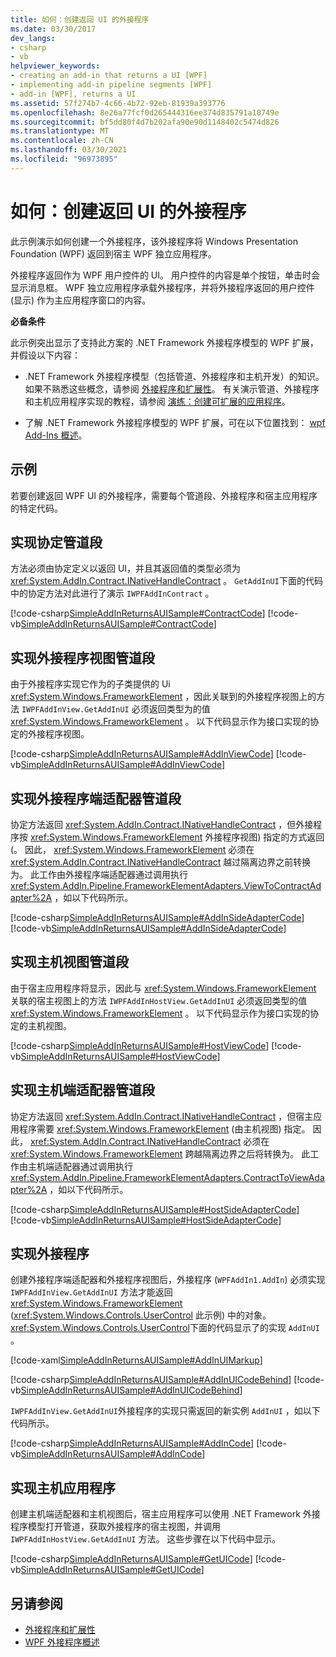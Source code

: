 ```yaml
---
title: 如何：创建返回 UI 的外接程序
ms.date: 03/30/2017
dev_langs:
- csharp
- vb
helpviewer_keywords:
- creating an add-in that returns a UI [WPF]
- implementing add-in pipeline segments [WPF]
- add-in [WPF], returns a UI
ms.assetid: 57f274b7-4c66-4b72-92eb-81939a393776
ms.openlocfilehash: 8e26a77fcf0d265444316ee374d835791a10749e
ms.sourcegitcommit: bf5dd80f4d7b202afa90e90d1148402c5474d826
ms.translationtype: MT
ms.contentlocale: zh-CN
ms.lasthandoff: 03/30/2021
ms.locfileid: "96973895"
---
```

# <a name="how-to-create-an-add-in-that-returns-a-ui"></a>如何：创建返回 UI 的外接程序

此示例演示如何创建一个外接程序，该外接程序将 Windows Presentation Foundation (WPF) 返回到宿主 WPF 独立应用程序。  
  
 外接程序返回作为 WPF 用户控件的 UI。 用户控件的内容是单个按钮，单击时会显示消息框。 WPF 独立应用程序承载外接程序，并将外接程序返回的用户控件 (显示) 作为主应用程序窗口的内容。  
  
 **必备条件**  
  
 此示例突出显示了支持此方案的 .NET Framework 外接程序模型的 WPF 扩展，并假设以下内容：  
  
- .NET Framework 外接程序模型（包括管道、外接程序和主机开发）的知识。 如果不熟悉这些概念，请参阅 [外接程序和扩展性](/previous-versions/dotnet/netframework-4.0/bb384200(v%3dvs.100))。 有关演示管道、外接程序和主机应用程序实现的教程，请参阅 [演练：创建可扩展的应用程序](/previous-versions/dotnet/netframework-4.0/bb788290(v%3dvs.100))。  
  
- 了解 .NET Framework 外接程序模型的 WPF 扩展，可在以下位置找到： [wpf Add-Ins 概述](wpf-add-ins-overview.md)。  
  
## <a name="example"></a>示例  

 若要创建返回 WPF UI 的外接程序，需要每个管道段、外接程序和宿主应用程序的特定代码。  

<a name="Contract"></a>

## <a name="implementing-the-contract-pipeline-segment"></a>实现协定管道段  

 方法必须由协定定义以返回 UI，并且其返回值的类型必须为 <xref:System.AddIn.Contract.INativeHandleContract> 。 `GetAddInUI`下面的代码中的协定方法对此进行了演示 `IWPFAddInContract` 。  
  
 [!code-csharp[SimpleAddInReturnsAUISample#ContractCode](~/samples/snippets/csharp/VS_Snippets_Wpf/SimpleAddInReturnsAUISample/CSharp/Contracts/IWPFAddInContract.cs#contractcode)]
 [!code-vb[SimpleAddInReturnsAUISample#ContractCode](~/samples/snippets/visualbasic/VS_Snippets_Wpf/SimpleAddInReturnsAUISample/VisualBasic/Contracts/IWPFAddInContract.vb#contractcode)]  
  
<a name="AddInView"></a>

## <a name="implementing-the-add-in-view-pipeline-segment"></a>实现外接程序视图管道段  

 由于外接程序实现它作为的子类提供的 Ui <xref:System.Windows.FrameworkElement> ，因此关联到的外接程序视图上的方法 `IWPFAddInView.GetAddInUI` 必须返回类型为的值 <xref:System.Windows.FrameworkElement> 。 以下代码显示作为接口实现的协定的外接程序视图。  
  
 [!code-csharp[SimpleAddInReturnsAUISample#AddInViewCode](~/samples/snippets/csharp/VS_Snippets_Wpf/SimpleAddInReturnsAUISample/CSharp/AddInViews/IWPFAddInView.cs#addinviewcode)]
 [!code-vb[SimpleAddInReturnsAUISample#AddInViewCode](~/samples/snippets/visualbasic/VS_Snippets_Wpf/SimpleAddInReturnsAUISample/VisualBasic/AddInViews/IWPFAddInView.vb#addinviewcode)]  
  
<a name="AddInSideAdapter"></a>

## <a name="implementing-the-add-in-side-adapter-pipeline-segment"></a>实现外接程序端适配器管道段  

 协定方法返回 <xref:System.AddIn.Contract.INativeHandleContract> ，但外接程序按 <xref:System.Windows.FrameworkElement> 外接程序视图) 指定的方式返回 (。 因此， <xref:System.Windows.FrameworkElement> 必须在 <xref:System.AddIn.Contract.INativeHandleContract> 越过隔离边界之前转换为。 此工作由外接程序端适配器通过调用执行 <xref:System.AddIn.Pipeline.FrameworkElementAdapters.ViewToContractAdapter%2A> ，如以下代码所示。  
  
 [!code-csharp[SimpleAddInReturnsAUISample#AddInSideAdapterCode](~/samples/snippets/csharp/VS_Snippets_Wpf/SimpleAddInReturnsAUISample/CSharp/AddInSideAdapters/WPFAddIn_ViewToContractAddInSideAdapter.cs#addinsideadaptercode)]
 [!code-vb[SimpleAddInReturnsAUISample#AddInSideAdapterCode](~/samples/snippets/visualbasic/VS_Snippets_Wpf/SimpleAddInReturnsAUISample/VisualBasic/AddInSideAdapters/WPFAddIn_ViewToContractAddInSideAdapter.vb#addinsideadaptercode)]  
  
<a name="HostView"></a>

## <a name="implementing-the-host-view-pipeline-segment"></a>实现主机视图管道段  

 由于宿主应用程序将显示，因此与 <xref:System.Windows.FrameworkElement> 关联的宿主视图上的方法 `IWPFAddInHostView.GetAddInUI` 必须返回类型的值 <xref:System.Windows.FrameworkElement> 。 以下代码显示作为接口实现的协定的主机视图。  
  
 [!code-csharp[SimpleAddInReturnsAUISample#HostViewCode](~/samples/snippets/csharp/VS_Snippets_Wpf/SimpleAddInReturnsAUISample/CSharp/HostViews/IWPFAddInHostView.cs#hostviewcode)]
 [!code-vb[SimpleAddInReturnsAUISample#HostViewCode](~/samples/snippets/visualbasic/VS_Snippets_Wpf/SimpleAddInReturnsAUISample/VisualBasic/HostViews/IWPFAddInHostView.vb#hostviewcode)]  
  
<a name="HostSideAdapter"></a>

## <a name="implementing-the-host-side-adapter-pipeline-segment"></a>实现主机端适配器管道段  

 协定方法返回 <xref:System.AddIn.Contract.INativeHandleContract> ，但宿主应用程序需要 <xref:System.Windows.FrameworkElement> (由主机视图) 指定。 因此， <xref:System.AddIn.Contract.INativeHandleContract> 必须在 <xref:System.Windows.FrameworkElement> 跨越隔离边界之后将转换为。 此工作由主机端适配器通过调用执行 <xref:System.AddIn.Pipeline.FrameworkElementAdapters.ContractToViewAdapter%2A> ，如以下代码所示。  
  
 [!code-csharp[SimpleAddInReturnsAUISample#HostSideAdapterCode](~/samples/snippets/csharp/VS_Snippets_Wpf/SimpleAddInReturnsAUISample/CSharp/HostSideAdapters/WPFAddIn_ContractToViewHostSideAdapter.cs#hostsideadaptercode)]
 [!code-vb[SimpleAddInReturnsAUISample#HostSideAdapterCode](~/samples/snippets/visualbasic/VS_Snippets_Wpf/SimpleAddInReturnsAUISample/VisualBasic/HostSideAdapters/WPFAddIn_ContractToViewHostSideAdapter.vb#hostsideadaptercode)]  
  
<a name="AddIn"></a>

## <a name="implementing-the-add-in"></a>实现外接程序  

 创建外接程序端适配器和外接程序视图后，外接程序 (`WPFAddIn1.AddIn`) 必须实现 `IWPFAddInView.GetAddInUI` 方法才能返回 <xref:System.Windows.FrameworkElement> (<xref:System.Windows.Controls.UserControl> 此示例) 中的对象。 <xref:System.Windows.Controls.UserControl>下面的代码显示了的实现 `AddInUI` 。  
  
 [!code-xaml[SimpleAddInReturnsAUISample#AddInUIMarkup](~/samples/snippets/csharp/VS_Snippets_Wpf/SimpleAddInReturnsAUISample/CSharp/WPFAddIn1/AddInUI.xaml#addinuimarkup)]  
  
 [!code-csharp[SimpleAddInReturnsAUISample#AddInUICodeBehind](~/samples/snippets/csharp/VS_Snippets_Wpf/SimpleAddInReturnsAUISample/CSharp/WPFAddIn1/AddInUI.xaml.cs#addinuicodebehind)]
 [!code-vb[SimpleAddInReturnsAUISample#AddInUICodeBehind](~/samples/snippets/visualbasic/VS_Snippets_Wpf/SimpleAddInReturnsAUISample/VisualBasic/WPFAddIn1/AddInUI.xaml.vb#addinuicodebehind)]  
  
 `IWPFAddInView.GetAddInUI`外接程序的实现只需返回的新实例 `AddInUI` ，如以下代码所示。  
  
 [!code-csharp[SimpleAddInReturnsAUISample#AddInCode](~/samples/snippets/csharp/VS_Snippets_Wpf/SimpleAddInReturnsAUISample/CSharp/WPFAddIn1/AddIn.cs#addincode)]
 [!code-vb[SimpleAddInReturnsAUISample#AddInCode](~/samples/snippets/visualbasic/VS_Snippets_Wpf/SimpleAddInReturnsAUISample/VisualBasic/WPFAddIn1/AddIn.vb#addincode)]  
  
<a name="App"></a>

## <a name="implementing-the-host-application"></a>实现主机应用程序  

 创建主机端适配器和主机视图后，宿主应用程序可以使用 .NET Framework 外接程序模型打开管道，获取外接程序的宿主视图，并调用 `IWPFAddInHostView.GetAddInUI` 方法。 这些步骤在以下代码中显示。  
  
 [!code-csharp[SimpleAddInReturnsAUISample#GetUICode](~/samples/snippets/csharp/VS_Snippets_Wpf/SimpleAddInReturnsAUISample/CSharp/Host/MainWindow.xaml.cs#getuicode)]
 [!code-vb[SimpleAddInReturnsAUISample#GetUICode](~/samples/snippets/visualbasic/VS_Snippets_Wpf/SimpleAddInReturnsAUISample/VisualBasic/Host/MainWindow.xaml.vb#getuicode)]  
  
## <a name="see-also"></a>另请参阅

- [外接程序和扩展性](/previous-versions/dotnet/netframework-4.0/bb384200(v%3dvs.100))
- [WPF 外接程序概述](wpf-add-ins-overview.md)
